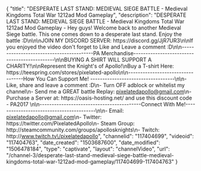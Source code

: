 {
    "title": "DESPERATE LAST STAND: MEDIEVAL SIEGE BATTLE - Medieval Kingdoms Total War 1212ad Mod Gameplay",
    "description": "DESPERATE LAST STAND: MEDIEVAL SIEGE BATTLE - Medieval Kingdoms Total War 1212ad Mod Gameplay - Hey guys! Welcome back to another Medieval Siege battle. This one comes down to a desperate last stand. Enjoy the battle :D\n\n\nJOIN MY DISCORD SERVER: https:\/\/discord.gg\/JjR7UR3\n\nIf you enjoyed the video don't forget to Like and Leave a comment :D\n\n-----------------------------------------PA Merchandise---------------------------------------------\n\nBUYING A SHIRT WILL SUPPORT A CHARITY!\n\nRepresent the Knight's of Apollo!\nBuy a T-shirt Here: https:\/\/teespring.com\/stores\/pixelated-apollo\n\n----------------------------------How You Can Support Me! -----------------------------------\n\n- Like, share and leave a comment :D\n- Turn OFF adblock or whitelist my channel\n- Send me a GREAT battle Replay: pixelatedapollo@gmail.com\n- Purchase a Server at: https:\/\/oasis-hosting.net\/ and use this discount code - PA2017 \n\n------------------------------------------Connect With Me!-----------------------------------------\n\n- Email: pixelatedapollo@gmail.com\n- Twitter: https:\/\/twitter.com\/PixelatedApollo\n- Steam Group:  http:\/\/steamcommunity.com\/groups\/apollosknights\n- Twitch: http:\/\/www.twitch.tv\/pixelatedapollo",
    "channelid": "117404699",
    "videoid": "117404763",
    "date_created": "1503687600",
    "date_modified": "1506478184",
    "type": "captivate",
    "layout": "channelVideo",
    "url": "\/channel-3\/desperate-last-stand-medieval-siege-battle-medieval-kingdoms-total-war-1212ad-mod-gameplay\/117404699-117404763"
}